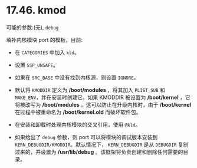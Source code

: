 # 17.46. kmod

可能的参数:(无), `debug`

填补内核模块 port 的模板，目前:

* 在 `CATEGORIES` 中加入 `kld`。

* 设置 `SSP_UNSAFE`。

* 如果在 `SRC_BASE` 中没有找到内核源，则设置 `IGNORE`。

* 默认将 `KMODDIR` 定义为 **/boot/modules** ，将其加入 `PLIST_SUB` 和 `MAKE_ENV`，并在安装时创建它。如果 KMODDIR 被设置为 **/boot/kernel** ，它将被改写为 **/boot/modules** 。这可以防止在升级内核时，由于 **/boot/kernel** 在过程中被重命名为 **/boot/kernel.old** 而破坏软件包。

* 在安装和卸载时处理内核模块的交叉引用，使用 `@kld`。

* 如果给出了 `debug` 参数，则 port 可以将模块的调试版本安装到 `KERN_DEBUGDIR/KMODDIR`。默认情况下， `KERN_DEBUGDIR` 是从 `DEBUGDIR` 复制过来的，并设置为 **/usr/lib/debug** 。该框架将负责创建和删除任何需要的目录。
